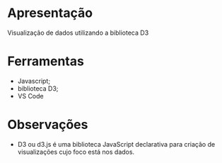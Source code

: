 # Apresentação

Visualização de dados utilizando a biblioteca D3

# Ferramentas
- Javascript;
- biblioteca D3;
- VS Code

# Observações
- D3 ou d3.js é uma biblioteca JavaScript declarativa para criação de visualizações cujo foco está nos dados.
